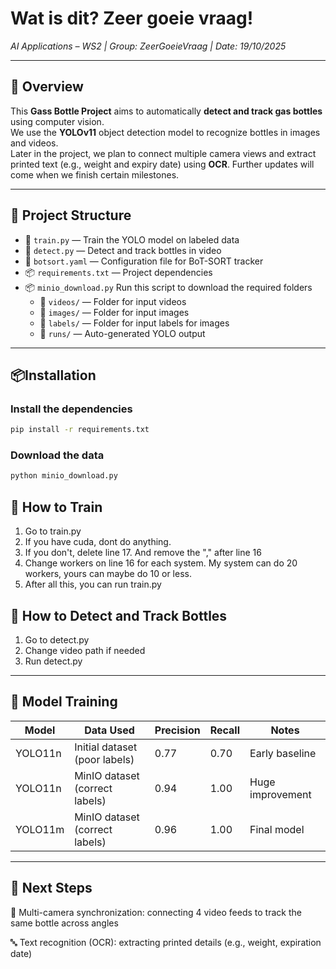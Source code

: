 # Wat is dit? Zeer goeie vraag!
*AI Applications – WS2 | Group: ZeerGoeieVraag | Date: 19/10/2025*

---

## 🚀 Overview
This **Gass Bottle Project** aims to automatically **detect and track gas bottles** using computer vision.  
We use the **YOLOv11** object detection model to recognize bottles in images and videos.  
Later in the project, we plan to connect multiple camera views and extract printed text (e.g., weight and expiry date) using **OCR**. Further updates will come when we finish certain milestones.

---

## 🧩 Project Structure

- 🧠 `train.py` — Train the YOLO model on labeled data  
- 🎥 `detect.py` — Detect and track bottles in video  
- 🧠 `botsort.yaml` — Configuration file for BoT-SORT tracker    
- 📦 `requirements.txt` — Project dependencies
- 📦 `minio_download.py` Run this script to download the required folders
    - 📁 `videos/` — Folder for input videos  
    - 📁 `images/` — Folder for input images  
    - 📁 `labels/` — Folder for input labels for images   
    - 📁 `runs/` — Auto-generated YOLO output  

---

## 📦Installation

### Install the dependencies

```bash
pip install -r requirements.txt
```

### Download the data

```sh
python minio_download.py
```


## 🧪 How to Train
1. Go to train.py
2. If you have cuda, dont do anything.
3. If you don't, delete line 17. And remove the "," after line 16
4. Change workers on line 16 for each system. My system can do 20 workers, yours can maybe do 10 or less.
5. After all this, you can run train.py


## 🎥 How to Detect and Track Bottles
1. Go to detect.py
2. Change video path if needed
3. Run detect.py

---

## 🧠 Model Training

| Model    | Data Used                     | Precision | Recall | Notes               |
|----------|-------------------------------|-----------|--------|-------------------|
| YOLO11n  | Initial dataset (poor labels) | 0.77      | 0.70   | Early baseline     |
| YOLO11n  | MinIO dataset (correct labels)| 0.94      | 1.00   | Huge improvement   |
| YOLO11m  | MinIO dataset (correct labels)| 0.96      | 1.00   | Final model        |


---

## 🔧 Next Steps

🔁 Multi-camera synchronization: connecting 4 video feeds to track the same bottle across angles

🔤 Text recognition (OCR): extracting printed details (e.g., weight, expiration date)